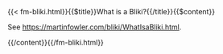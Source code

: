 <!-- --> {{< fm-bliki.html}}{{$title}}What is a Bliki?{{/title}}{{$content}}

See <https://martinfowler.com/bliki/WhatIsaBliki.html>.

<!-- --> {{/content}}{{/fm-bliki.html}}